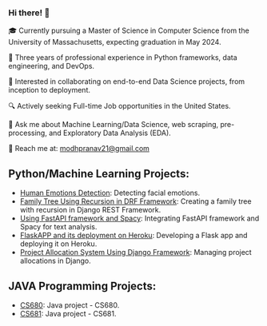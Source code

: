 ### Hi there! 👋

🎓 Currently pursuing a Master of Science in Computer Science from the University of Massachusetts, expecting graduation in May 2024.

💼 Three years of professional experience in Python frameworks, data engineering, and DevOps.

🤝 Interested in collaborating on end-to-end Data Science projects, from inception to deployment.

🔍 Actively seeking Full-time Job opportunities in the United States.

💬 Ask me about Machine Learning/Data Science, web scraping, pre-processing, and Exploratory Data Analysis (EDA).

📧 Reach me at: modhpranav21@gmail.com

## Python/Machine Learning Projects:
- [Human Emotions Detection](https://github.com/pranav-modh/AML_Project): Detecting facial emotions.
- [Family Tree Using Recursion in DRF Framework](https://github.com/pranav-modh/familytree-drf/tree/develop): Creating a family tree with recursion in Django REST Framework.
- [Using FastAPI framework and Spacy](https://github.com/pranav-modh/spacy-and-fastapi): Integrating FastAPI framework and Spacy for text analysis.
- [FlaskAPP and its deployment on Heroku](https://github.com/pranav-modh/flaskapi): Developing a Flask app and deploying it on Heroku.
- [Project Allocation System Using Django Framework](https://github.com/pranav-modh/project-allocation): Managing project allocations in Django.

## JAVA Programming Projects:
- [CS680](https://github.com/pranav-modh/CS680): Java project - CS680.
- [CS681](https://github.com/pranav-modh/CS681): Java project - CS681.

